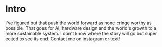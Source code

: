 
# Intro

I've figured out that push the world forward as none cringe worthy as possible. That goes for AI, hardware design  and the world's growth to a more sustainable system. I don't know where the story will go but super ecited to see its end. Contact me on instagram or text!

